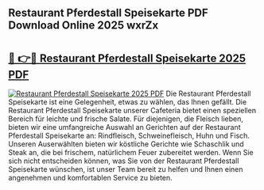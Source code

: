 ## Restaurant Pferdestall Speisekarte PDF Download Online 2025 wxrZx

# <h2><a href="http://gcb41n.nevu.top/?p=Restaurant+Pferdestall+Speisekarte">🔗 👉🔴 Restaurant Pferdestall Speisekarte 2025 PDF</a></h2>

[![Restaurant Pferdestall Speisekarte 2025 PDF](https://i.imgur.com/dBaPXMq.png)](http://gcb41n.nevu.top/?p=Restaurant+Pferdestall+Speisekarte)
Die Restaurant Pferdestall Speisekarte ist eine Gelegenheit, etwas zu wählen, das Ihnen gefällt. Die Restaurant Pferdestall Speisekarte unserer Cafeteria bietet einen speziellen Bereich für leichte und frische Salate. Für diejenigen, die Fleisch lieben, bieten wir eine umfangreiche Auswahl an Gerichten auf der Restaurant Pferdestall Speisekarte an: Rindfleisch, Schweinefleisch, Huhn und Fisch. Unseren Auserwählten bieten wir köstliche Gerichte wie Schaschlik und Steak an, die bei frischem, natürlichem Feuer zubereitet werden. Wenn Sie sich nicht entscheiden können, was Sie von der Restaurant Pferdestall Speisekarte wünschen, ist unser Team bereit zu helfen und Ihnen einen angenehmen und komfortablen Service zu bieten.
